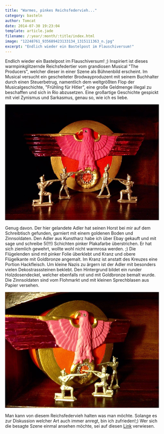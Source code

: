 ```yaml
---
title: "Warmes, pinkes Reichsfedervieh..."
category: basteln
author: Tomcat
date: 2014-07-30 19:23:04
template: article.jade
filename: /:year/:month/:title/index.html
image: "12248761_935689423133134_1315111363_n.jpg"
excerpt: "Endlich wieder ein Bastelpost im Flauschiversum!"
---
```


Endlich wieder ein Bastelpost im Flauschiversum! ;) Inspiriert ist dieses warmpinkglitzernde Reichsfedertier vom grandiosen Musical "The Producers", welcher dieser in einer Szene als Bühnenbild erscheint. Im Musical versucht ein gescheiteter Brodwayproduzent mit seinem Buchhalter durch einen Steuerbetrug, namentlich dem weltgrößten Flop der Musicalgeschichte, "Frühling für Hitler", eine große Geldmenge illegal zu beschaffen und sich in Rio abzusetzen. Eine großartige Geschichte gespickt mit viel Zynismus und Sarkasmus, genau so, wie ich es liebe.

![12248761_935689423133134_1315111363_n.jpg](12248761_935689423133134_1315111363_n.jpg)

Genug davon. Der hier gelandete Adler hat seinen Horst bei mir auf dem Schreibtisch gefunden, garniert mit einem goldenen Boden und Zinnsoldaten. Den Adler aus Kunstharz habe ich über Ebay gekauft und mit sage und schreibe 5(!!!) Schichten pinker Plakafarbe überstrichen. Er hat sich ziemlich gewehrt, wollte wohl nicht warmrosa werden. ;) Die Flügelenden sind mit pinker Folie überklebt und Kranz und obere Flügelkante mit Goldbronze angemalt. Im Kranz ist anstatt des Kreuzes eine Portion Hackfleisch. Um kleine Nazis zu ärgern ist der Adler mit besonders vielen Dekostrasssteinen beklebt. Den Hintergrund bildet ein runder Holzdosendeckel, welcher ebenfalls rot und mit Goldbronze bemalt wurde. Die Zinnsoldaten sind vom Flohmarkt und mit kleinen Sprechblasen aus Papier versehen.

![12248623_935689629799780_1066726699_n.jpg](12248623_935689629799780_1066726699_n.jpg)

Man kann von diesem Reichsfedervieh halten was man möchte. Solange es zur Diskussion welcher Art auch immer anregt, bin ich zufrieden!;) Wer sich die besagte Szene einmal ansehen möchte, sei auf diesen [Link](https://www.youtube.com/watch?v=z9ZbKbtMmnkhttp://) verwiesen.
   
